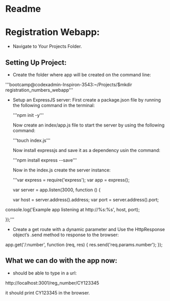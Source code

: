 # Readme

# Registration Webapp:

* Navigate to Your Projects Folder.

## Setting Up Project:

* Create the folder where app will be created on the command line:

'''bootcamp@codexadmin-Inspiron-3543:~/Projects/$mkdir registration_numbers_webapp'''


* Setup an ExpressJS server:
  First create a package.json file by running the following command in the terminal:

    '''npm init -y'''


  Now create an index/app.js file to start the server by using the following command:

  '''touch index.js'''


  Now install expressjs and save it as a dependency usin the command:

  '''npm install express --save'''


  Now in the index.js create the server instance:

  '''var express = require('express');
  var app = express();



  var server = app.listen(3000, function () {

  var host = server.address().address;
  var port = server.address().port;

 console.log('Example app listening at http://%s:%s', host, port);

});'''


* Create a get route with a dynamic parameter and Use the HttpResponse object’s .send method to response to the browser:


app.get('/:number', function (req, res) {
res.send('req.params.number');
});


## What we can do with the app now:

  * should be able to type in a url:

   http://localhost:3001/reg_number/CY123345

  it should print CY123345 in the browser.


  
